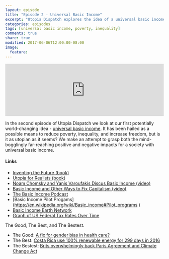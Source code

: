 ```yaml
---
layout: episode
title: "Episode 2 - Universal Basic Income"
excerpt: "Utopia Dispatch explores the idea of a universal basic income."
categories: episodes
tags: [universal basic income, poverty, inequality]
comments: true
share: true
modified: 2017-06-06T12:00:00-08:00
image:
  feature: 
---
```


<iframe width="100%" height="166" scrolling="no" frameborder="no" src="https://w.soundcloud.com/player/?url=https%3A//api.soundcloud.com/tracks/326673021&amp;color=ff5500&amp;auto_play=false&amp;hide_related=false&amp;show_comments=true&amp;show_user=true&amp;show_reposts=false"></iframe>


In the second episode of Utopia Dispatch we look at our first potentially world-changing idea - [universal basic income](https://en.wikipedia.org/wiki/Basic_income). It has been hailed as a possible means to reduce poverty, inequality, and increase freedom, but is it as utopian as it seems? We make an attempt to grasp both the mind-bogglingly far-reaching positive and negative impacts for a society with universal basic income. 

#### Links

- [Inventing the Future (book)](https://www.versobooks.com/books/2315-inventing-the-future)
- [Utopia for Realists (book)](https://thecorrespondent.com/utopia-for-realists/)
- [Noam Chomsky and Yanis Varoufakis Discus Basic Income (video)](https://youtu.be/xAunDooMJb0)
- [Basic Income and Other Ways to Fix Capitalism (video)](https://youtu.be/A2aBKnr3Ep4)
- [The Basic Income Podcast](https://itunes.apple.com/us/podcast/the-basic-income-podcast/id1137512919?mt=2)
- [Basic Income Pilot Progams]
(https://en.wikipedia.org/wiki/Basic_income#Pilot_programs
)
- [Basic Income Earth Network](http://basicincome.org/basic-income/)
- [Graph of US Federal Tax Rates Over Time](https://d3.express/@mbostock/a-brief-history-of-federal-tax-rates)

The Good, The Best, and The Bestest.

- The Good: [A fix for gender bias in health care?](https://www.nytimes.com/2017/01/11/opinion/a-fix-for-gender-bias-in-health-care-check.html)
- The Best: [Costa Rica use 100% renewable energy for 299 days in 2016](http://thecostaricanews.com/costa-rica-used-100-renewable-energy-299-days/)
- The Bestest: [Brits overwhelmingly back Paris Agreement and Climate Change Act](https://www.businessgreen.com/bg/news/3010792/poll-uk-should-remain-in-paris-agreement-and-keep-climate-change-act)
